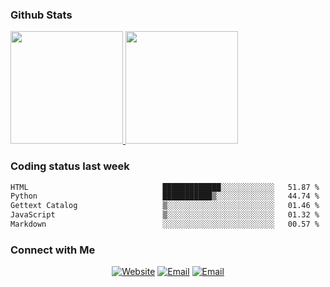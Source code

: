 
### Github Stats

<a href="https://github.com/lileixuan">
  <img height="180em" src="https://github-readme-stats.vercel.app/api?username=lileixuan&theme=buefy&show_icons=true" />
  <img height="180em" src="https://github-readme-stats.vercel.app/api/top-langs/?username=lileixuan&theme=buefy&layout=compact" />
</a>

### Coding status last week 

<!--START_SECTION:waka-->

```txt
HTML                              █████████████░░░░░░░░░░░░   51.87 %
Python                            ███████████▒░░░░░░░░░░░░░   44.74 %
Gettext Catalog                   ▒░░░░░░░░░░░░░░░░░░░░░░░░   01.46 %
JavaScript                        ▒░░░░░░░░░░░░░░░░░░░░░░░░   01.32 %
Markdown                          ░░░░░░░░░░░░░░░░░░░░░░░░░   00.57 %
```

<!--END_SECTION:waka-->

### Connect with Me 

<p align="center">
<a href="https://www.koomu.cn/"><img alt="Website" src="https://img.shields.io/badge/Website-www.koomu.cn-blue?style=flat-square&logo=google-chrome"></a>
<a href="mailto:lileixuan@gmail.com"><img alt="Email" src="https://img.shields.io/badge/Email-lileixuan@gmail.com-blue?style=flat-square&logo=gmail"></a>
<a href="https://www.koomu.cn/rss/"><img alt="Email" src="https://img.shields.io/badge/RSS-www.koomu.cn%2Frss%2F-blue?style=flat-square&logo=rss"></a>


</p>

